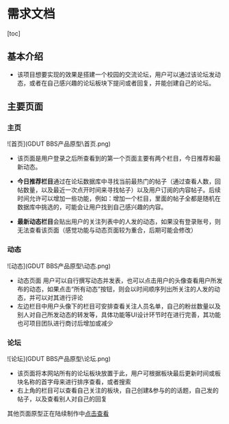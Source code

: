 # 需求文档

[toc]

## 基本介绍

* 该项目想要实现的效果是搭建一个校园的交流论坛，用户可以通过该论坛发动态，或者在自己感兴趣的论坛板块下提问或者回复，并能创建自己的论坛。



## 主要页面

### 主页

![首页](GDUT BBS产品原型\首页.png)

* 该页面是用户登录之后所查看到的第一个页面主要有两个栏目，今日推荐和最新动态。

  

* **今日推荐栏目**通过在论坛数据库中寻找当前最热门的帖子（通过查看人数，回帖数量，以及最近一次点开时间来寻找帖子）以及用户订阅的内容帖子。后续时间允许可以增加一些功能，例如：增加一个栏目，里面的帖子全都是随机在数据库中挑选的，可能会让用户找到自己感兴趣的内容。



* **最新动态栏目**会贴出用户的关注列表中的人发的动态，如果没有登录账号，则无法查看该页面（感觉功能与动态页面较为重合，后期可能会修改）

### 动态

![动态](GDUT BBS产品原型\动态.png)

* 动态页面 用户可以自行撰写动态并发表，也可以点击用户的头像查看用户所发布的动态，如果点击“所有动态”按钮，则会以时间顺序列出所关注的人发的动态，并可以对其进行评论
* 左边栏目中用户头像下的栏目可安排查看关注人员名单，自己的粉丝数量以及别人对自己所发动态的转发等，具体功能等UI设计环节时在进行完善，其功能也可项目团队进行商讨后增加或减少





### 论坛

![论坛](GDUT BBS产品原型\论坛.png)

* 该页面将本网站所有的论坛板块放置于此，用户可根据板块最后更新时间或板块名称的首字母来进行排序查看，或者搜索
* 右上角的栏目可以查看自己关注的板块，自己创建&参与的的话题，自己发的帖子，以及查看别人对自己的回复



其他页面原型正在陆续制作中[点击查看](https://www.figma.com/file/iAN7IIcXbXiUyXAFpvO0p4/GDUTBBS?node-id=0%3A1)
